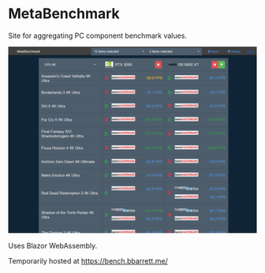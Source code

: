 # MetaBenchmark

Site for aggregating PC component benchmark values.

![screenshot](https://raw.githubusercontent.com/blaxbb/MetaBenchmark/master/screenshots/screenshot.png)

Uses Blazor WebAssembly.

Temporarily hosted at https://bench.bbarrett.me/
